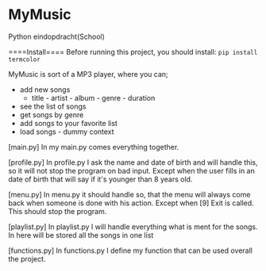 # MyMusic
Python eindopdracht(School)

====Install====
Before running this project, you should install: `pip install termcolor`

MyMusic is sort of a MP3 player, where you can;
 - add new songs
    - title - artist - album - genre - duration
 - see the list of songs
 - get songs by genre
 - add songs to your favorite list
 - load songs - dummy context

[main.py]
In my main.py comes everything together.

[profile.py]
In profile.py I ask the name and date of birth and will handle this, so it will 
not stop the program on bad input. Except when the user fills in an date of birth 
that will say if it's younger than 8 years old.

[menu.py]
In menu.py it should handle so, that the menu will always come back when someone 
is done with his action. Except when [9] Exit is called. This should stop the 
program.

[playlist.py]
In playlist.py I will handle everything what is ment for the songs.
In here will be stored all the songs in one list

[functions.py]
In functions.py I define my function that can be used overall the project.
